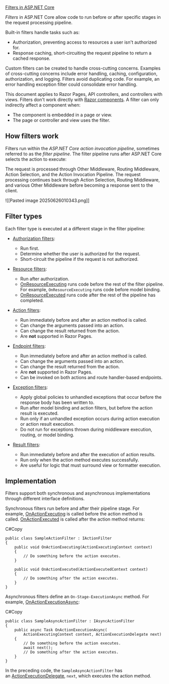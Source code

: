 
[Filters in ASP.NET Core](https://learn.microsoft.com/en-us/aspnet/core/mvc/controllers/filters?view=aspnetcore-9.0)

_Filters_ in ASP.NET Core allow code to run before or after specific stages in the request processing pipeline.

Built-in filters handle tasks such as:

- Authorization, preventing access to resources a user isn't authorized for.
- Response caching, short-circuiting the request pipeline to return a cached response.

Custom filters can be created to handle cross-cutting concerns. Examples of cross-cutting concerns include error handling, caching, configuration, authorization, and logging. Filters avoid duplicating code. For example, an error handling exception filter could consolidate error handling.

This document applies to Razor Pages, API controllers, and controllers with views. Filters don't work directly with [Razor components](https://learn.microsoft.com/en-us/aspnet/core/blazor/components/?view=aspnetcore-9.0). A filter can only indirectly affect a component when:

- The component is embedded in a page or view.
- The page or controller and view uses the filter.


## How filters work

Filters run within the _ASP.NET Core action invocation pipeline_, sometimes referred to as the _filter pipeline_. The filter pipeline runs after ASP.NET Core selects the action to execute:

The request is processed through Other Middleware, Routing Middleware, Action Selection, and the Action Invocation Pipeline. The request processing continues back through Action Selection, Routing Middleware, and various Other Middleware before becoming a response sent to the client.

![[Pasted image 20250626010343.png]]

## Filter types

Each filter type is executed at a different stage in the filter pipeline:

- [Authorization filters](https://learn.microsoft.com/en-us/aspnet/core/mvc/controllers/filters?view=aspnetcore-9.0#authorization-filters):
    
    - Run first.
    - Determine whether the user is authorized for the request.
    - Short-circuit the pipeline if the request is not authorized.
- [Resource filters](https://learn.microsoft.com/en-us/aspnet/core/mvc/controllers/filters?view=aspnetcore-9.0#resource-filters):
    
    - Run after authorization.
    - [OnResourceExecuting](https://learn.microsoft.com/en-us/dotnet/api/microsoft.aspnetcore.mvc.filters.iresourcefilter.onresourceexecuting) runs code before the rest of the filter pipeline. For example, `OnResourceExecuting` runs code before model binding.
    - [OnResourceExecuted](https://learn.microsoft.com/en-us/dotnet/api/microsoft.aspnetcore.mvc.filters.iresourcefilter.onresourceexecuted) runs code after the rest of the pipeline has completed.
- [Action filters](https://learn.microsoft.com/en-us/aspnet/core/mvc/controllers/filters?view=aspnetcore-9.0#action-filters):
    
    - Run immediately before and after an action method is called.
    - Can change the arguments passed into an action.
    - Can change the result returned from the action.
    - Are **not** supported in Razor Pages.
- [Endpoint filters](https://learn.microsoft.com/en-us/aspnet/core/fundamentals/minimal-apis/min-api-filters):
    
    - Run immediately before and after an action method is called.
    - Can change the arguments passed into an action.
    - Can change the result returned from the action.
    - Are **not** supported in Razor Pages.
    - Can be invoked on both actions and route handler-based endpoints.
- [Exception filters](https://learn.microsoft.com/en-us/aspnet/core/mvc/controllers/filters?view=aspnetcore-9.0#exception-filters):
    
    - Apply global policies to unhandled exceptions that occur before the response body has been written to.
    - Run after model binding and action filters, but before the action result is executed.
    - Run only if an unhandled exception occurs during action execution or action result execution.
    - Do not run for exceptions thrown during middleware execution, routing, or model binding.
- [Result filters](https://learn.microsoft.com/en-us/aspnet/core/mvc/controllers/filters?view=aspnetcore-9.0#result-filters):
    
    - Run immediately before and after the execution of action results.
    - Run only when the action method executes successfully.
    - Are useful for logic that must surround view or formatter execution.

## Implementation

Filters support both synchronous and asynchronous implementations through different interface definitions.

Synchronous filters run before and after their pipeline stage. For example, [OnActionExecuting](https://learn.microsoft.com/en-us/dotnet/api/microsoft.aspnetcore.mvc.filters.iactionfilter.onactionexecuting) is called before the action method is called. [OnActionExecuted](https://learn.microsoft.com/en-us/dotnet/api/microsoft.aspnetcore.mvc.filters.iactionfilter.onactionexecuted) is called after the action method returns:

C#Copy

```
public class SampleActionFilter : IActionFilter
{
    public void OnActionExecuting(ActionExecutingContext context)
    {
        // Do something before the action executes.
    }

    public void OnActionExecuted(ActionExecutedContext context)
    {
        // Do something after the action executes.
    }
}
```

Asynchronous filters define an `On-Stage-ExecutionAsync` method. For example, [OnActionExecutionAsync](https://learn.microsoft.com/en-us/dotnet/api/microsoft.aspnetcore.mvc.filters.iasyncactionfilter.onactionexecutionasync):

C#Copy

```
public class SampleAsyncActionFilter : IAsyncActionFilter
{
    public async Task OnActionExecutionAsync(
        ActionExecutingContext context, ActionExecutionDelegate next)
    {
        // Do something before the action executes.
        await next();
        // Do something after the action executes.
    }
}
```

In the preceding code, the `SampleAsyncActionFilter` has an [ActionExecutionDelegate](https://learn.microsoft.com/en-us/dotnet/api/microsoft.aspnetcore.mvc.filters.actionexecutiondelegate), `next`, which executes the action method.
